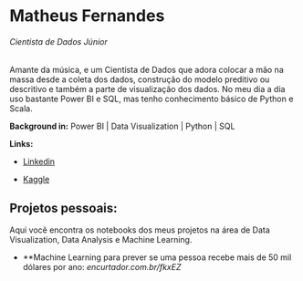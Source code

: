 # Matheus Fernandes
###### Cientista de Dados Júnior

Amante da música, e um Cientista de Dados que adora colocar a mão na massa desde a coleta dos dados, construção do modelo preditivo ou descritivo e também a parte de visualização dos dados. No meu dia a dia uso bastante Power BI e SQL, mas tenho conhecimento básico de Python e Scala. 

**Background in:** Power BI | Data Visualization | Python | SQL

**Links:**

* [Linkedin](https://www.linkedin.com/in/matheus-fernandes-815645186/)

* [Kaggle](https://www.kaggle.com/asdmasdnansdas)

 

## Projetos pessoais:
Aqui você encontra os notebooks dos meus projetos na área de Data Visualization, Data Analysis e Machine Learning.

* **Machine Learning para prever se uma pessoa recebe mais de 50 mil dólares por ano: *encurtador.com.br/fkxEZ* 
